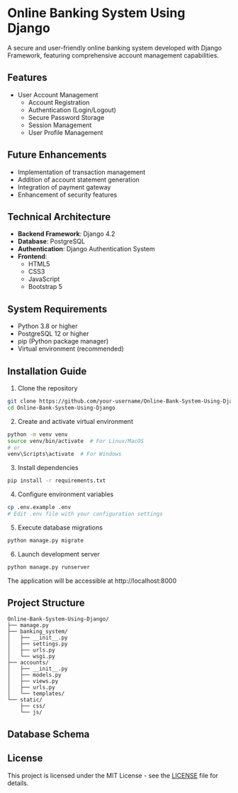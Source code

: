 # Online Banking System Using Django

A secure and user-friendly online banking system developed with Django Framework, featuring comprehensive account management capabilities.

## Features
- User Account Management
  - Account Registration
  - Authentication (Login/Logout)
  - Secure Password Storage
  - Session Management
  - User Profile Management

## Future Enhancements
- Implementation of transaction management
- Addition of account statement generation
- Integration of payment gateway
- Enhancement of security features

## Technical Architecture
- **Backend Framework**: Django 4.2
- **Database**: PostgreSQL
- **Authentication**: Django Authentication System
- **Frontend**: 
  - HTML5
  - CSS3
  - JavaScript
  - Bootstrap 5

## System Requirements
- Python 3.8 or higher
- PostgreSQL 12 or higher
- pip (Python package manager)
- Virtual environment (recommended)

## Installation Guide
1. Clone the repository
```bash
git clone https://github.com/your-username/Online-Bank-System-Using-Django.git
cd Online-Bank-System-Using-Django
```

2. Create and activate virtual environment
```bash
python -m venv venv
source venv/bin/activate  # For Linux/MacOS
# or
venv\Scripts\activate  # For Windows
```

3. Install dependencies
```bash
pip install -r requirements.txt
```

4. Configure environment variables
```bash
cp .env.example .env
# Edit .env file with your configuration settings
```

5. Execute database migrations
```bash
python manage.py migrate
```

6. Launch development server
```bash
python manage.py runserver
```

The application will be accessible at http://localhost:8000

## Project Structure
```
Online-Bank-System-Using-Django/
├── manage.py
├── banking_system/
│   ├── __init__.py
│   ├── settings.py
│   ├── urls.py
│   └── wsgi.py
├── accounts/
│   ├── __init__.py
│   ├── models.py
│   ├── views.py
│   ├── urls.py
│   └── templates/
└── static/
    ├── css/
    └── js/
```

## Database Schema

## License
This project is licensed under the MIT License - see the [LICENSE](LICENSE) file for details.

